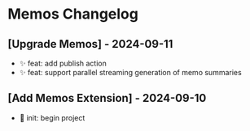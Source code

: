 # Memos Changelog

## [Upgrade Memos] - 2024-09-11

- ✨ feat: add publish action
- ✨ feat: support parallel streaming generation of memo summaries

## [Add Memos Extension] - 2024-09-10

- 🎉 init: begin project
